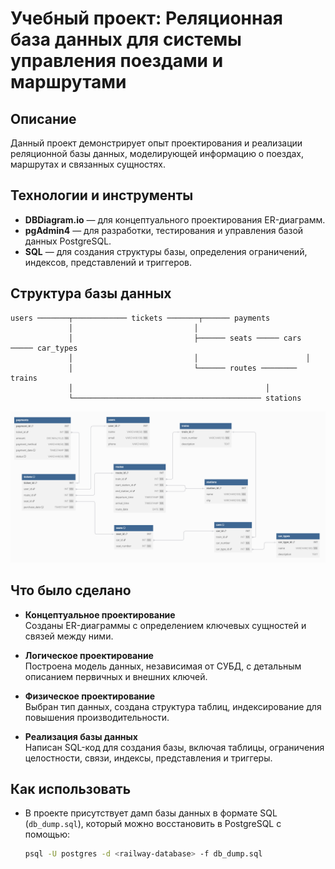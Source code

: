 # Учебный проект: Реляционная база данных для системы управления поездами и маршрутами

## Описание
Данный проект демонстрирует опыт проектирования и реализации реляционной базы данных, моделирующей информацию о поездах, маршрутах и связанных сущностях. 

## Технологии и инструменты
- **DBDiagram.io** — для концептуального проектирования ER-диаграмм.
- **pgAdmin4** — для разработки, тестирования и управления базой данных PostgreSQL.
- **SQL** — для создания структуры базы, определения ограничений, индексов, представлений и триггеров.

## Структура базы данных
```
users ───────┬──────────── tickets ───────┬────── payments
             │                           │
             │                           ├────── seats ───── cars ───── car_types
             │                           │                        │
             │                           └────── routes ──────── trains
             │                                           │
             └────────────────────────────────────────── stations
```
![ER-диаграмма](er_diagram.png)

## Что было сделано
- **Концептуальное проектирование**  
  Созданы ER-диаграммы с определением ключевых сущностей и связей между ними.

- **Логическое проектирование**  
  Построена модель данных, независимая от СУБД, с детальным описанием первичных и внешних ключей.

- **Физическое проектирование**  
  Выбран тип данных, создана структура таблиц, индексирование для повышения производительности.

- **Реализация базы данных**  
  Написан SQL-код для создания базы, включая таблицы, ограничения целостности, связи, индексы, представления и триггеры.

## Как использовать
- В проекте присутствует дамп базы данных в формате SQL (`db_dump.sql`), который можно восстановить в PostgreSQL с помощью:

  ```bash
  psql -U postgres -d <railway-database> -f db_dump.sql
